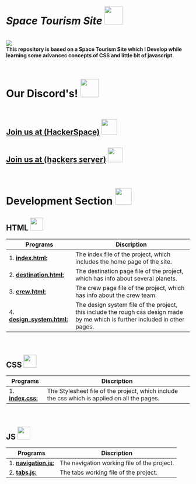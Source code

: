  <h1><b><i>Space Tourism Site </i></b><img src="https://i.imgur.com/qEt2Oc7.png" height=50px></h1> 
 <br>
<img src="https://i.imgur.com/0L0rOba.gif" > 

<!-- <img src="https://i.imgur.com/wZ2fx8S.gif" height=4px width=100%> -->
<br>
<b>This repository is based on a Space Tourism Site which I Develop while learning some advancec concepts of CSS and little bit of javascript.</b>
<br><br>
<b>
<!-- <img src="https://i.imgur.com/wZ2fx8S.gif" height=4px width=100%> -->

# Our Discord's! <img src="https://i.imgur.com/YrfDw86.gif" height=50px>

<img src="https://i.imgur.com/wZ2fx8S.gif" height=5px width=50%>

**[<h2>Join us at (HackerSpace)](https://discord.gg/5PNFxQF2nz)** <img src="https://i.imgur.com/eWIwGMl.png" height=43px>

**[<h2>Join us at (h̲a̲c̲k̲e̲r̲s̲ ̲s̲e̲r̲v̲e̲r̲)](https://discord.gg/5uZjRKHmJQ)** <img src="https://i.imgur.com/ZvJVrUo.gif" height=40px>

<img src="https://i.imgur.com/wZ2fx8S.gif" height=5px width=50%>
</b>
<br>

# Development Section <img src="https://i.imgur.com/ARXvPUn.gif"  height=45px>

## HTML <img src="https://i.imgur.com/ibWE9ba.png"  height=35px>

| Programs                                           |Discription                             |
|----------------------------------------------------|----------------------------------------|
|1. **[index.html:](index.html)**| The index file of the project, which includes the home page of the site.|
|2. **[destination.html:](pages/destination.html)**| The destination page file of the project, which has info about several planets. |
|3. **[crew.html:](pages/crew.html)**| The crew page file of the project, which has info about the crew team.|
|4. **[design_system.html:](pages/design_system.html)**| The design system file of the project, this include the rough css design made by me which is further included in other pages.|
<br>

## CSS <img src="https://i.imgur.com/3Sp0XAN.png"  height=35px>

| Programs                                           |Discription                             |
|----------------------------------------------------|----------------------------------------|
|1. **[index.css:](stylesheets/index.css)**| The Stylesheet file of the project, which include the css which is applied on all the pages.|
<br>

## JS <img src="https://i.imgur.com/fFL1r7i.png"  height=35px>

| Programs                                           |Discription                             |
|----------------------------------------------------|----------------------------------------|
|1. **[navigation.js:](js/navigation.js)**| The navigation working file of the project.|
|2. **[tabs.js:](js/tabs.js)**| The tabs working file of the project.|
<br>

